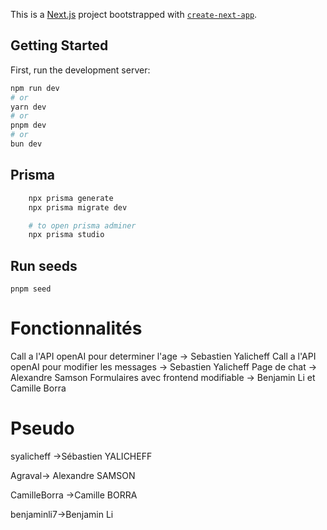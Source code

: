 This is a [Next.js](https://nextjs.org/) project bootstrapped with [`create-next-app`](https://github.com/vercel/next.js/tree/canary/packages/create-next-app).

## Getting Started

First, run the development server:

```bash
npm run dev
# or
yarn dev
# or
pnpm dev
# or
bun dev
```


## Prisma

```bash
    npx prisma generate
    npx prisma migrate dev

    # to open prisma adminer
    npx prisma studio
```

## Run seeds

```
pnpm seed
```



# Fonctionnalités

Call a l'API openAI pour determiner l'age -> Sebastien Yalicheff
Call a l'API openAI pour modifier les messages -> Sebastien Yalicheff
Page de chat -> Alexandre Samson
Formulaires avec frontend modifiable -> Benjamin Li et Camille Borra

# Pseudo
syalicheff ->Sébastien YALICHEFF

Agraval-> Alexandre SAMSON

CamilleBorra ->Camille BORRA

benjaminli7->Benjamin Li
